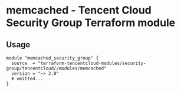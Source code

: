 # memcached - Tencent Cloud Security Group Terraform module
## Usage
```hcl
module "memcached_security_group" {
  source  = "terraform-tencentcloud-modules/security-group/tencentcloud//modules/memcached"
  version = "~> 2.0"
  # omitted...
}
```
<!-- BEGINNING OF PRE-COMMIT-TERRAFORM DOCS HOOK -->
<!-- END OF PRE-COMMIT-TERRAFORM DOCS HOOK -->
